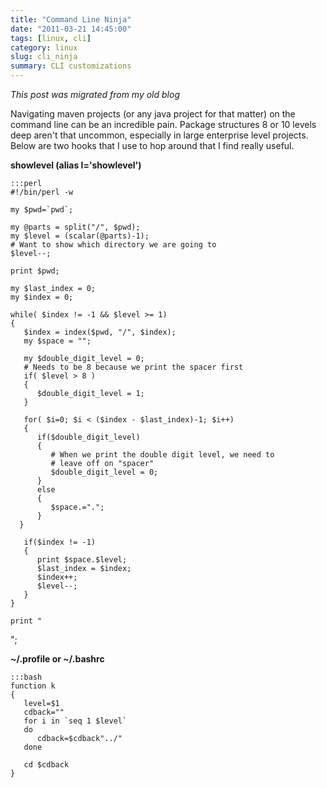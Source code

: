 ```yaml
---
title: "Command Line Ninja"
date: "2011-03-21 14:45:00"
tags: [linux, cli]
category: linux
slug: cli_ninja
summary: CLI customizations
---
```


_This post was migrated from my old blog_

Navigating maven projects (or any java project for that matter) on the command
line can be an incredible pain. Package structures 8 or 10 levels deep aren't
that uncommon, especially in large enterprise level projects. Below are two
hooks that I use to hop around that I find really useful.

**showlevel (alias l='showlevel')**

    :::perl
    #!/bin/perl -w

    my $pwd=`pwd`;

    my @parts = split("/", $pwd);
    my $level = (scalar(@parts)-1);
    # Want to show which directory we are going to
    $level--;

    print $pwd;

    my $last_index = 0;
    my $index = 0;

    while( $index != -1 && $level >= 1)
    {
       $index = index($pwd, "/", $index);
       my $space = "";

       my $double_digit_level = 0;
       # Needs to be 8 because we print the spacer first
       if( $level > 8 )
       {
          $double_digit_level = 1;
       }

       for( $i=0; $i < ($index - $last_index)-1; $i++)
       {
          if($double_digit_level)
          {
             # When we print the double digit level, we need to
             # leave off on "spacer"
             $double_digit_level = 0;
          }
          else
          {
             $space.=".";
          }
      }

       if($index != -1)
       {
          print $space.$level;
          $last_index = $index;
          $index++;
          $level--;
       }
    }

    print "

";

**~/.profile or ~/.bashrc**

    :::bash
    function k
    {
       level=$1
       cdback=""
       for i in `seq 1 $level`
       do
          cdback=$cdback"../"
       done

       cd $cdback
    }
